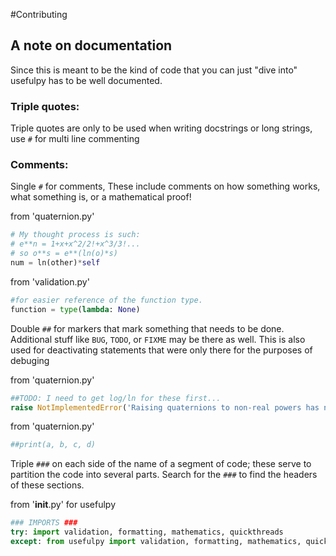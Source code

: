 #Contributing

## A note on documentation

Since this is meant to be the kind of code that you can just "dive into" usefulpy has to be well documented.

### Triple quotes:

Triple quotes are only to be used when writing docstrings or long strings, use `#` for multi line commenting

### Comments:

Single `#` for comments, These include comments on how something works, what something is, or a mathematical proof!

from 'quaternion.py'
```python
# My thought process is such:
# e**n = 1+x+x^2/2!+x^3/3!...
# so o**s = e**(ln(o)*s)
num = ln(other)*self
```

from 'validation.py'
```python
#for easier reference of the function type.
function = type(lambda: None)
```


Double `##` for markers that mark something that needs to be done. Additional stuff like `BUG`, `TODO`, or `FIXME` may be there as well.
This is also used for deactivating statements that were only there for the purposes of debuging

from 'quaternion.py'
```python
##TODO: I need to get log/ln for these first...
raise NotImplementedError('Raising quaternions to non-real powers has not been implemented yet')
```

from 'quaternion.py'
```python
##print(a, b, c, d)
```

Triple `###` on each side of the name of a segment of code; these serve to partition the code into several parts. Search for the `###` to find the headers of these sections.

from '__init__.py' for usefulpy
```python
### IMPORTS ###
try: import validation, formatting, mathematics, quickthreads
except: from usefulpy import validation, formatting, mathematics, quickthreads
```
